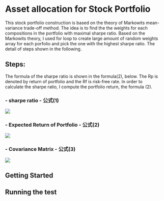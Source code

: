 # Asset allocation for Stock Portfolio 
This stock portfolio construction is based on the theory of Markowits mean-variance trade-off method. The idea is to find the the weights for each compositions in the portfolio with maximal sharpe ratio. Based on the Markowits theory, I used for loop to create large amount of random weights array for each porfolio and pick the one with the highest sharpe ratio. The detail of steps shown in the following. 

## Steps:
The formula of the sharpe ratio is shown in the formula(2), below. The Rp is denoted by return of portfolio and the Rf is risk-free rate. In order to calculate the sharpe ratio, I compute the portfolio return, the formula (2). 

### - sharpe ratio - 公式(1)
![](https://i.imgur.com/cob2R7e.png)


### - Expected Return of Portfolio - 公式(2)
![](https://i.imgur.com/2PKM7k4.png)

### - Covariance Matrix - 公式(3)
![](https://i.imgur.com/tvMAl4h.png)


## Getting Started 



## Running the test 







